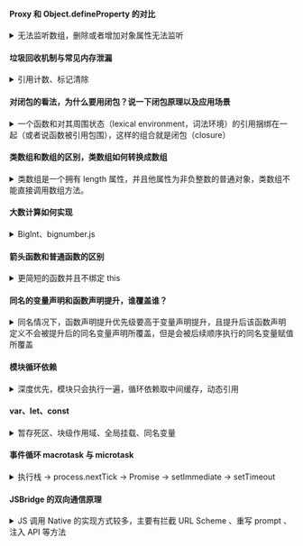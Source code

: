 #### Proxy 和 Object.defineProperty 的对比

<details>
<summary>无法监听数组，删除或者增加对象属性无法监听</summary>

Object.defineProperty 只能劫持对象的属性,因此我们需要对每个对象的每个属性进行遍历，且删除或者增加对象属性无法监听到
Object.defineProperty 不能监听数组。是通过重写数据的那 7 个可以改变数据的方法来对数组进行监听的。

Proxy 可以直接监听整个对象而非属性。
Proxy 可以直接监听数组的变化。
Proxy 有 13 中拦截方法，如 ownKeys、deleteProperty、has 等是 Object.defineProperty 不具备的。
Proxy 返回的是一个新对象，我们可以只操作新的对象达到目的，而 Object.defineProperty 只能遍历对象属性直接修改;

</details>

#### 垃圾回收机制与常见内存泄漏

<details>
<summary>引用计数、标记清除</summary>

**引用计数**：这是最初级的垃圾收集算法。此算法把“对象是否不再需要”简化定义为“**对象有没有其他对象引用到它**”。如果没有引用指向该对象（零引用），对象将被垃圾回收机制回收。
限制：循环引用

```js
function f() {
  var o = {};
  var o2 = {};
  o.a = o2; // o 引用 o2
  o2.a = o; // o2 引用 o

  return "azerty";
}

f();
```

**标记清除**：这个算法把“对象是否不再需要”简化定义为“**对象是否可以获得**”，即`可达性`

1. 有一组基本的固有可达值，由于显而易见的原因无法删除。这些值称为`根`，例如:

本地函数的局部变量和参数
当前嵌套调用链上的其他函数的变量和参数
全局变量
还有一些其他的，内部的

**可获得不仅是直接的引用关系，如果引用或引用链可以从根访问任何其他值，则认为该值是可获得的。**

标记清除采用的收集策略为：

- JavaScript 中的垃圾收集器运行时会给存储在内存中的所有变量都加上标记；
- 然后去掉环境中的变量以及被环境中的变量引用的变量的标记；
- 此后，再被加上标记的变量被视为准备删除的变量；
- 最后，垃圾收集器完成内存清除，销毁那些带标记的值并回收其占用的内存空间。

> 从 2012 年起，所有现代浏览器都使用了标记-清除垃圾回收算法。

[内存管理-MDN](https://developer.mozilla.org/zh-CN/docs/Web/JavaScript/Memory_Management)

##### 常见内存泄露

> `内存泄漏（Memory leak）`是指由于设计错误，程序未能释放已经不再使用的内存，从而造成了内存的浪费。

以下是可能会**导致内存泄漏**的事件：

- 缺少`取消订阅`，这会将组件保留在内存中
- 缺少 `DOM 事件侦听器的注销`：例如滚动事件的侦听器，表单 onChange 事件的侦听器等。
- 未使用时`未关闭的 WebSocket 连接`
- `分离的 DOM 节点`：如果某个节点已从 DOM 树移除，但某些 JavaScript 仍然引用它，我们称此节点为“已分离”
- `意外的全局变量`-定义全局变量时，它们会卡在内存中，直到刷新应用程序为止。使用“严格使用”可以轻松解决此问题
- `被遗忘的计时器或回调`
- `闭包`

可以通过 Dev Tools-> Memory 检查是否内存泄露：
每条**蓝竖线**是一些 JS 对象的内存分配，**灰色竖线**表示对象已在时间线期间分配，但曾对其进行过垃圾回收。可以使用鼠标选择一行以查看有关它的更多详细信息。

</details>

#### 对闭包的看法，为什么要用闭包？说一下闭包原理以及应用场景

<details>
<summary>一个函数和对其周围状态（lexical environment，词法环境）的引用捆绑在一起（或者说函数被引用包围），这样的组合就是闭包（closure）</summary>

1）什么是闭包
一个函数和对其周围状态（lexical environment，词法环境）的引用捆绑在一起（或者说函数被引用包围），这样的组合就是闭包（closure）。也就是说，闭包让你可以在一个内层函数中访问到其外层函数的作用域。在 JavaScript 中，每当创建一个函数，闭包就会在函数创建的同时被创建出来。

2）闭包原理
函数执行分成两个阶段(预编译阶段和执行阶段)。

在预编译阶段，如果发现内部函数使用了外部函数的变量，则会在内存中创建一个“闭包”对象并保存对应变量值，如果已存在“闭包”，则只需要增加对应属性值即可。
执行完后，函数执行上下文会被销毁，函数对“闭包”对象的引用也会被销毁，但其内部函数还持用该“闭包”的引用，所以其活动对象不会被销毁，直到内部函数被烧毁后才被销毁。

3）优点或者场景
访问到的变量长期驻扎在内存中，可供之后使用
避免变量污染全局
把变量存到独立的作用域，作为私有成员存在

4）缺点
内存泄漏
可能获取到意外的值(captured value)

</details>

#### 类数组和数组的区别，类数组如何转换成数组

<details>
<summary>类数组是一个拥有 length 属性，并且他属性为非负整数的普通对象，类数组不能直接调用数组方法。</summary>

类数组是一个拥有 length 属性，并且他属性为非负整数的普通对象，类数组不能直接调用数组方法。

转换方法

- Array.from()
- Array.prototype.slice.call()
- 进行属性遍历并组成新的数组

转换须知
转换后的数组长度由 length 属性决定。索引不连续时转换结果是连续的，会自动补位。

</details>

#### 大数计算如何实现

<details>
<summary>BigInt、bignumber.js</summary>

- 使用 `BigInt` 属性类型，IE 不支持，88.7% 的覆盖率
  BigInt 是一种内置对象，它提供了一种方法来表示大于 2<sup>53</sup> - 1 的整数，这原本是 Javascript 中可以用 Number 表示的最大数字。BigInt 可以表示任意大的整数。
  ```js
  let a = BigInt(Number.MAX_SAFE_INTEGER);
  let b = BigInt("9007199254740991");
  a * b; // 81129638414606663681390495662081n
  1n + 2; // 报错
  1n < 2; // true
  ```
- 引用 `bignumber.js` 等第三方库，原理也是把所有数字当做字符串，重新实现了计算逻辑，缺点是性能比原生差很多
</details>

#### 箭头函数和普通函数的区别

<details>
<summary>更简短的函数并且不绑定 this</summary>

> 引入箭头函数有两个方面的作用：**更简短的函数并且不绑定 this**

在箭头函数出现之前，每个新定义的函数都有它自己的 this 值（在构造函数的情况下是一个新对象，在严格模式的函数调用中为 undefined，如果该函数被作为“对象方法”调用则为基础对象等）

```js
function Person() {
  // Person() 构造函数定义 `this`作为它自己的实例.
  this.age = 0;

  setInterval(function growUp() {
    // 在非严格模式, growUp()函数定义 `this`作为全局对象,
    // 与在 Person()构造函数中定义的 `this`并不相同.
    this.age++;
  }, 1000);
}

var p = new Person();
```

1. 箭头函数表达式的语法比函数表达式更简洁。
2. 没有自己的 this，arguments，super 或 new.target
3. 不能用作构造函数，不能使用 bind
4. **箭头函数不会创建自己的 this,它只会从自己的作用域链的上一层继承 this，即当前执行上下文中的 this**

```js
class Demo {
  // Method
  create() {
    console.log(this);
    const cat = {
      say: function () {
        console.log(this);
      },
      say1: () => {
        console.log(this);
      },
    };
    return cat;
  }
}
const demo = new Demo();
const cat = demo.create();
cat.say();
cat.say1();
// {say: ƒ say(), say1: ƒ say1()}
// Demo {constructor: Object}
```

</details>

#### 同名的变量声明和函数声明提升，谁覆盖谁？

<details>
<summary>同名情况下，函数声明提升优先级要高于变量声明提升，且提升后该函数声明定义不会被提升后的同名变量声明所覆盖，但是会被后续顺序执行的同名变量赋值所覆盖</summary>

> JavaScript 的运行阶段分为`预编译阶段`和`执行阶段`

```JS
var say = function(){
  console.log('1');
};

function say(){
  console.log('2');
};

say(); // 输出：'1'
```

解析：预编译阶段进行变量声明提升和函数声明提升后，上述代码执行效果等同于：

```JS
var say; // 变量声明提升

function say(){ // 函数声明提升
  console.log('2');
}

say = function(){ // 变量赋值保持原位执行，say函数被覆盖
  console.log('1');
};

say(); //输出'1'
```

总结：

- 函数声明提升，会将函数的声明和定义全都提升至作用域顶部。
- 变量声明提升，只提升声明部分（未赋值状态），赋值部分保持原位置不动。

再看一个例子：

```JS
console.log(say); //输出：[Function: say]

function say(){
  console.log('1');
};

var say = '2';

console.log(say); //输出'2'
```

解析：本例中声明的函数和变量同名都是 say，且函数声明在先，变量声明在后，按理说第一次打印 say 值预期会是 undefined，然而结果是[Function: say]。

预编译阶段进行变量声明提升和函数声明提升后，上述代码执行效果等同于：

```JS
var say = function (){ //函数声明（包括定义）提升
  console.log('1');
};

var say; //只是声明，并不会覆盖say的值

console.log(say); //故输出：[Function: say]

say = '2'; //此时say会被覆盖

console.log(say); //输出'2'
```

总结：
**同名情况下，函数声明提升优先级要高于变量声明提升，且提升后该函数声明定义不会被提升后的同名变量声明所覆盖，但是会被后续顺序执行的同名变量赋值所覆盖。**

</details>

#### 模块循环依赖

<details>
<summary>深度优先，模块只会执行一遍，循环依赖取中间缓存，动态引用</summary>

```js
// a.mjs
import { bar } from "./b.mjs";
console.log("bar in A:", bar);
export var foo = "foo";

// b.mjs
import { foo } from "./a.mjs"; // 循环加载 a，a 不会再次被执行，能获取已经导出的部分
console.log("foo in B:", foo);
export var bar = "bar";

setTimeout(() => {
  console.log("异步输出foo in B:", foo); // foo 是动态引用，此时已经可以访问 foo 了
});

/**
 * foo in B: undefined
 * bar in A: bar
 * 异步输出foo in B: foo
 * /
```

CommonJS 的输出结果，异步也访问不到 foo，因为 A 模块只执行一遍，然后将结果缓存。
在 B 执行的时候， A 的 foo 还没有输出，缓存只是一个中间缓存，`const { foo } = require("./a.js");`
foo 被赋值为 undefined，且 foo 并不是引用，后续只要不再次被赋值，就一直是 undefined

```
foo in B: undefined
bar in A: bar
(node:20900) Warning: Accessing non-existent property 'foo' of module exports inside circular dependency
异步输出foo in B: undefined
```

总结:

- 加载器会执行深度优先的依赖加载
- ES6 模块与 CommonJS 模块都不会再去执行重复加载的模块
- 一旦某个模块被循环加载，就只输出已经执行（缓存）的部分，没有执行的部分不输出
- 但由于 ES6 模块是编译时加载，动态引用，所以只需要保证真正取值时能够取到值，即已经声明初始化，代码就能正常执行

</details>

#### var、let、const

<details>
<summary>暂存死区、块级作用域、全局挂载、同名变量</summary>

- var 声明的变量存在变量提升，let 和 const 不会，所以会导致暂存死区（即使上级作用域有同名变量也不会去寻找）
- let 和 const 声明会形成块级作用域
- var 声明的变量会挂载到 window 上，而 let 和 const 不会
- 同一作用域下，let 和 const 不能声明同名变量

</details>

#### 事件循环 macrotask 与 microtask

<details>
<summary>执行栈 -> process.nextTick -> Promise -> setImmediate -> setTimeout</summary>

JS 中分为两种任务类型：`macrotask` 和 `microtask`，在 ECMAScript 中，microtask 称为 `jobs`，macrotask 可称为 `task`

- macrotask（又称之为宏任务），可以理解是**每次执行栈执行的代码就是一个宏任务**（包括每次从事件队列中获取一个事件回调并放到执行栈中执行）

  - 每一个 task 会从头到尾将这个任务执行完毕，不会执行其它
  - 浏览器为了能够使得 JS 内部 task 与 DOM 任务能够有序的执行，会在一个 task 执行结束后，在下一个 task 执行开始前，对页面进行重新渲染 （task->渲染->task->...）

- microtask（又称为微任务），可以理解是在**当前 task 执行结束后立即执行的任务**，也就是说，在当前 task 任务后，下一个 task 之前，在渲染之前，所以它的响应速度相比 setTimeout（setTimeout 是 task）会更快，因为无需等渲染，也就是说，在某一个 macrotask 执行完后，就会将在它执行期间产生的所有 microtask 都执行完毕（在渲染前）

macrotask：主代码块、setImmediate、MessageChannel、setTimeout、setInterval 等（可以看到，事件队列中的每一个事件都是一个 macrotask）
microtask：process.nextTick、Promise、MutationObserver 等

> 在 node 环境下，process.nextTick 的优先级高于 Promise
> setImmediate 优先级高于 setTimeout，延迟 0 毫秒的 setTimeout() 回调与 setImmediate() 非常相似。 执行顺序取决于各种因素，但是它们都会在事件循环的下一个迭代中运行。（node 实测 0 毫秒的 setTimeout 先于 setImmediate 执行）

所以，总结下运行机制：

- 执行一个宏任务（栈中没有就从事件队列中获取）
- 执行过程中如果遇到微任务，就将它添加到微任务的任务队列中
- 宏任务执行完毕后，立即执行当前微任务队列中的所有微任务（依次执行）
- 当前宏任务执行完毕，开始检查渲染，然后 GUI 线程接管渲染
- 渲染完毕后，JS 线程继续接管，开始下一个宏任务（从事件队列中获取）

</details>

#### JSBridge 的双向通信原理

<details>
<summary>JS 调用 Native 的实现方式较多，主要有拦截 URL Scheme 、重写 prompt 、注入 API 等方法</summary>

##### JS 调用 Native

JS 调用 Native 的实现方式较多，主要有拦截 URL Scheme 、重写 prompt 、注入 API 等方法

- 拦截 `URL Scheme`: 这种方法的优点是不存在漏洞问题、使用灵活，可以实现 H5 和 Native 页面的无缝切换。例如在某一页面需要快速上线的情况下，先开发出 H5 页面。某一链接填写的是 H5 链接，在对应的 Native 页面开发完成前先跳转至 H5 页面，待 Native 页面开发完后再进行拦截，跳转至 Native 页面，此时 H5 的链接无需进行修改。但是使用 iframe.src 来发送 URL Scheme 需要对 URL 的长度作控制，使用复杂，速度较慢。
- 重写 prompt 等原生 JS 方法: 主要是拦截 alert、confirm、prompt、console.log 四个方法，分别被 Webview 的 onJsAlert、onJsConfirm、onConsoleMessage、onJsPrompt 监听。另外，如果能与 Native 确定好方法名、传参等调用的协议规范，这样其它格式的 prompt 等方法是不会被识别的，能起到隔离的作用
- 注入 API: 基于 Webview 提供的能力，我们可以向 Window 上注入对象或方法。JS 通过这个对象或方法进行调用时，执行对应的逻辑操作，可以直接调用 Native 的方法

##### Native 调用 JS

Native 调用 JS 比较简单，只要 H5 将 JS 方法暴露在 Window 上给 Native 调用即可。

##### JSBridge 的使用

如何引用

- 由 H5 引用: 在我司移动端初期版本时采用的是该方式，采用本地引入 npm 包的方式进行调用。这种方式可以确定 JSBridge 是存在的，可直接调用 Native 方法。但是如果后期 Bridge 的实现方式改变，双方需要做更多的兼容，维护成本高
- 由 Native 注入: 这是当前我司移动端选用的方式。在考虑到后期业务需要的情况下，进行了重新设计，选用 Native 注入的方式来引用 JSBridge。这样有利于保持 API 与 Native 的一致性，但是缺点是在 Native 注入的方法和时机都受限，JS 调用 Native 之前需要先判断 JSBridge 是否注入成功

</details>
